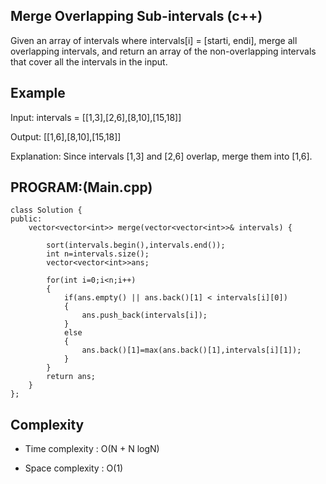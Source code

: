 ## Merge Overlapping Sub-intervals (c++)

Given an array of intervals where intervals[i] = [starti, endi], merge all overlapping intervals, and return an array of the non-overlapping intervals that cover all the intervals in the input.

## Example
Input: intervals = [[1,3],[2,6],[8,10],[15,18]]

Output: [[1,6],[8,10],[15,18]]

Explanation: Since intervals [1,3] and [2,6] overlap, merge them into [1,6].
## PROGRAM:(Main.cpp)
```
class Solution {
public:
    vector<vector<int>> merge(vector<vector<int>>& intervals) {

        sort(intervals.begin(),intervals.end());
        int n=intervals.size();
        vector<vector<int>>ans;

        for(int i=0;i<n;i++)
        {
            if(ans.empty() || ans.back()[1] < intervals[i][0])
            {
                ans.push_back(intervals[i]);
            }
            else
            {
                ans.back()[1]=max(ans.back()[1],intervals[i][1]);
            }
        }
        return ans;
    }
};
```
## Complexity
- Time complexity : O(N + N logN)

- Space complexity : O(1) 
